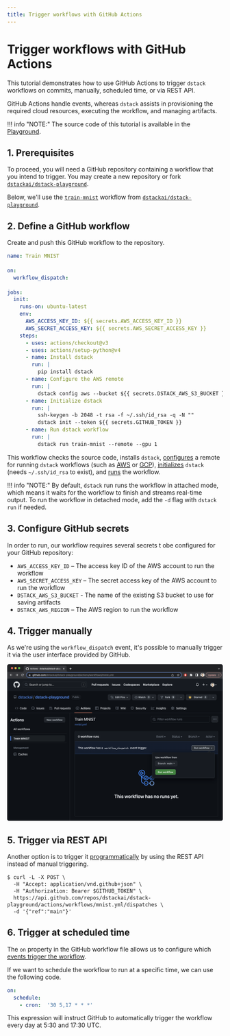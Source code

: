 ```yaml
---
title: Trigger workflows with GitHub Actions
---
```


[//]: # (TODO: This tutorial must be reworked as the updated `dstack config` won't allow to configure `aws` and `gcp` directly)

# Trigger workflows with GitHub Actions 

This tutorial demonstrates how to use GitHub Actions to trigger `dstack` workflows on
commits, manually, scheduled time, or via REST API. 

GitHub Actions handle events, whereas `dstack` assists in provisioning the required cloud resources, executing the
workflow, and managing artifacts.

!!! info "NOTE:"
    The source code of this tutorial is available in the <a href="https://github.com/dstackai/dstack-playground#readme" target="__blank">Playground</a>.

## 1. Prerequisites

To proceed, you will need a GitHub repository containing a workflow that you intend to trigger. 
You may create a new repository or fork [`dstackai/dstack-playground`](https://github.com/dstackai/dstack-playground).

Below, we'll use
the [`train-mnist`](https://github.com/dstackai/dstack-playground/blob/main/.dstack/workflows/mnist.yaml) workflow
from [`dstackai/dstack-playground`](https://github.com/dstackai/dstack-playground).

## 2. Define a GitHub workflow

Create and push this GitHub workflow to the repository.

<div editor-title=".github/workflows/mnist.yml"> 

```yaml
name: Train MNIST

on:
  workflow_dispatch:

jobs:
  init:
    runs-on: ubuntu-latest
    env:
      AWS_ACCESS_KEY_ID: ${{ secrets.AWS_ACCESS_KEY_ID }}
      AWS_SECRET_ACCESS_KEY: ${{ secrets.AWS_SECRET_ACCESS_KEY }}
    steps:
      - uses: actions/checkout@v3
      - uses: actions/setup-python@v4
      - name: Install dstack
        run: |
          pip install dstack
      - name: Configure the AWS remote
        run: |
          dstack config aws --bucket ${{ secrets.DSTACK_AWS_S3_BUCKET }} --region ${{ secrets.DSTACK_AWS_REGION }}
      - name: Initialize dstack
        run: |
          ssh-keygen -b 2048 -t rsa -f ~/.ssh/id_rsa -q -N ""
          dstack init --token ${{ secrets.GITHUB_TOKEN }}
      - name: Run dstack workflow
        run: |
          dstack run train-mnist --remote --gpu 1
```

</div>

This workflow checks the source code, installs `dstack`, [configures](../docs/reference/cli/config.md) a remote for
running `dstack` workflows (such as [AWS](../docs/installation/aws.md) or [GCP](../docs/installation/gcp.md)), [initializes](../docs/reference/cli/init.md) `dstack` (needs `~/.ssh/id_rsa` to exist),
and [runs](../docs/reference/cli/run.md) the workflow.

!!! info "NOTE:"
    By default, `dstack` run runs the workflow in attached mode, which means it waits for the workflow to finish and streams real-time 
    output. To run the workflow in detached mode, add the `-d` flag with `dstack run` if needed.

## 3. Configure GitHub secrets

In order to run, our workflow requires several secrets t obe configured for your GitHub repository:

- `AWS_ACCESS_KEY_ID` – The access key ID of the AWS account to run the workflow
- `AWS_SECRET_ACCESS_KEY` – The secret access key of the AWS account to run the workflow
- `DSTACK_AWS_S3_BUCKET` - The name of the existing S3 bucket to use for saving artifacts
- `DSTACK_AWS_REGION` – The AWS region to run the workflow

## 4. Trigger manually

As we're using the `workflow_dispatch` event, it's possible to manually trigger it via the user interface provided by GitHub.

![](dstack-playground-github-actions-ui.png)

## 5. Trigger via REST API

Another option is to trigger
it [programmatically](https://docs.github.com/en/rest/actions/workflows?apiVersion=2022-11-28#create-a-workflow-dispatch-event)
by using the REST API instead of manual triggering.

<div class="termy">

```shell
$ curl -L -X POST \
  -H "Accept: application/vnd.github+json" \
  -H "Authorization: Bearer $GITHUB_TOKEN" \
  https://api.github.com/repos/dstackai/dstack-playground/actions/workflows/mnist.yml/dispatches \
  -d '{"ref":"main"}'

```

</div>

## 6. Trigger at scheduled time 

The `on` property in the GitHub workflow file allows us to configure
which [events trigger the workflow](https://docs.github.com/en/actions/using-workflows/events-that-trigger-workflows).

If we want to schedule the workflow to run at a specific time, we can use the following code.

```yaml
on:
  schedule:
    - cron:  '30 5,17 * * *'
```

This expression will instruct GitHub to automatically trigger the workflow every day at 5:30 and 17:30 UTC.